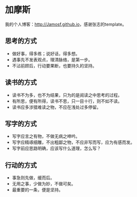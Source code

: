 # 加摩斯

我的个人博客：<http://Jamosf.github.io>，感谢张志的template。

## 思考的方式
* 做好事，得多练；说好话，得多想。
* 遇事先不发表观点，理清脉络，是第一步。
* 不沾前顾后，行动要果断，也要持久的坚持。

## 读书的方式
* 读书不为多，也不为结果，只为的是阅读之中思考的过程。
* 有所思，便有所得，读书不思，只一目十行，则不如不读。
* 读书应多涉猎难读之物，不应在浅处过多停留。

## 写字的方式
* 写字应言之有物，不做无病之呻吟。
* 写字应精琢细雕，不出粗鄙之物，不应非写而写，应为有感而发。
* 写字前应思路明确，应该写什么道理，怎么写？

## 行动的方式
* 事急则先做，缓而后。
* 无用之事，少做为妙，不做可矣。
* 最重要的一条，便是坚持。



